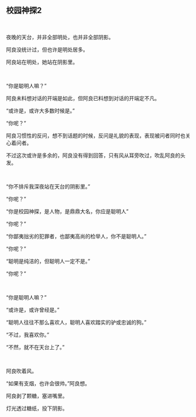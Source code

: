 ## 校园神探2

<br/>

夜晚的天台，并非全部明处，也并非全部阴影。

阿良没统计过，但也许是明处居多。

阿良站在明处，她站在阴影里。

<br/>

“你是聪明人嘛？”

阿良未料想对话的开端是如此，但阿良已料想到对话的开端定不凡。

“或许是，或许大多数时候是。”

“你呢？”

阿良习惯性的反问，想不到话题的时候，反问是礼貌的表现，表现被问者同时也关心着问者。

不过这次或许是多余的，阿良没有得到回答，只有风从耳旁吹过，吹乱阿良的头发。

<br/>

“你不排斥我深夜站在天台的阴影里。”

“你呢？”

“你是校园神探，是人物，是鼎鼎大名，你应是聪明人”

“你呢？”

“你鄙夷拙劣的犯罪者，也鄙夷高尚的检举人，你不是聪明人。”

“你呢？”

“聪明是纯洁的，但聪明人一定不是。”

“你呢？”

<br/>

“你是聪明人嘛？”

“或许是，或许曾经是。”

“聪明人往往不那么喜欢人，聪明人喜欢踏实的驴或忠诚的狗。”

“不过，我喜欢你。”

“不然，就不在天台上了。”

<br/>

阿良吹着风。

“如果有支烟，也许会很帅。”阿良想。

阿良剥了颗糖，塞进嘴里。

灯光透过糖纸，投下阴影。